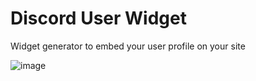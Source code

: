 # Discord User Widget

Widget generator to embed your user profile on your site

![image](https://user-images.githubusercontent.com/45497981/236077122-a6961633-e044-4dad-a3be-65aee2acd651.png)

